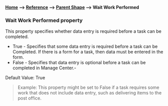 __[Home](/) --> [Reference](/ref) -->  [Parent Shape](javascript:history.back()) --> Wait Work Performed__

### Wait Work Performed property 

This property specifies whether data entry is required before a task can be completed.

- True - Specifies that some data entry is required before a task can be Completed. If there is a form for a task, then data must be entered in the form.
- False - Specifies that data entry is optional before a task can be completed in Manage Center.-

Default Value: True

> Example:
This property might be set to False if a task requires some work that does not include data entry, such as delivering items to the post office. 